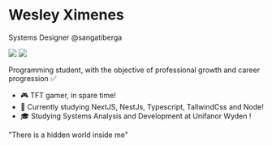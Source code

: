 # Wesley Ximenes

Systems Designer @sangatiberga
 
 <div>
  <a href="https://www.linkedin.com/in/wesley-ximenes-96a4b1174/" target="_blank"><img src="https://img.shields.io/badge/LinkedIn-0077B5?style=for-the-badge&logo=linkedin&logoColor=white" target="_blank"></a>
   <a href="https://contate.me/wesleyxmns" target="_blank"><img src="https://img.shields.io/badge/WhatsApp-25D366?style=for-the-badge&logo=whatsapp&logoColor=white" target="_blank"></a>
 <div/>


Programming student, with the objective of professional growth and career progression ✅

- 🎮 TFT gamer, in spare time!
- 🔖 Currently studying NextJS, NestJs, Typescript, TallwindCss and Node!
- 🎓 Studying Systems Analysis and Development at Unifanor Wyden !

 "There is a hidden world inside me"

